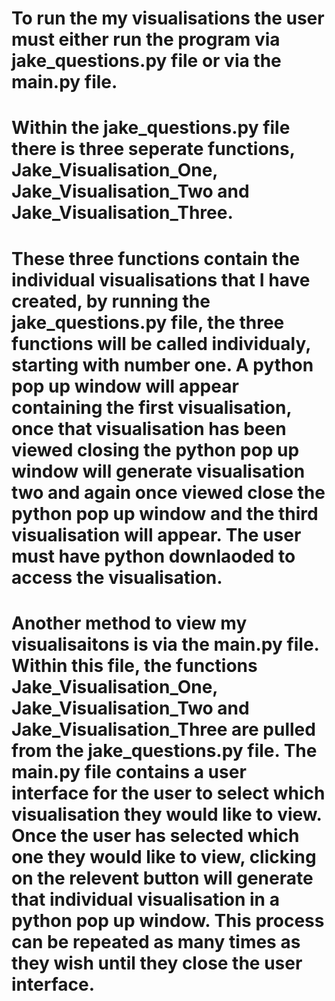 # To run the my visualisations the user must either run the program via jake_questions.py file or via the main.py file. 
# Within the jake_questions.py file there is three seperate functions, Jake_Visualisation_One, Jake_Visualisation_Two and Jake_Visualisation_Three.
# These three functions contain the individual visualisations that I have created, by running the jake_questions.py file, the three functions will be called individualy, starting with number one. A python pop up window will appear containing the first visualisation, once that visualisation has been viewed closing the python pop up window will generate visualisation two and again once viewed close the python pop up window and the third visualisation will appear. The user must have python downlaoded to access the visualisation. 
# Another method to view my visualisaitons is via the main.py file. Within this file, the functions Jake_Visualisation_One, Jake_Visualisation_Two and Jake_Visualisation_Three are pulled from the jake_questions.py file. The main.py file contains a user interface for the user to select which visualisation they would like to view. Once the user has selected which one they would like to view, clicking on the relevent button will generate that individual visualisation in a python pop up window. This process can be repeated as many times as they wish until they close the user interface. 